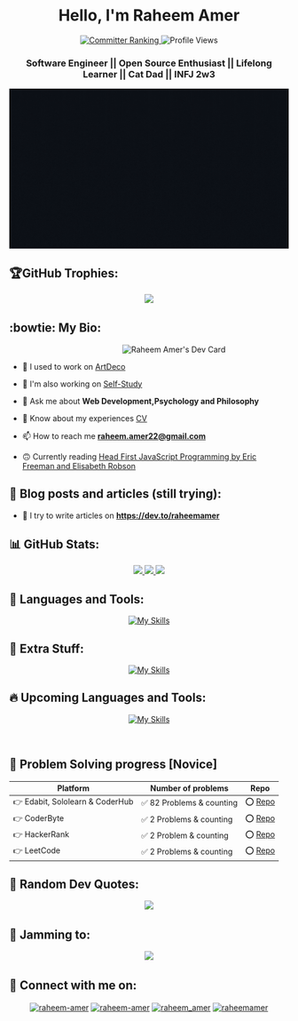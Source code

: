 <h1 align="center"> 
Hello, I'm Raheem Amer
</h1>

<div align="center"> 
  <a href="https://committers.top/egypt" target="_blank">
	<img src="https://user-badge.committers.top/egypt/RaheemAmer.svg" alt="Committer Ranking" title="Top Commiter Egypt"/>
  </a>
<img src="https://komarev.com/ghpvc/?username=raheemamer&label=Profile%20views&color=0e75b6&style=flat" alt="Profile Views" /> 
</div>

<h3 align="center">
 <p> Software Engineer || Open Source Enthusiast || Lifelong Learner || Cat Dad || INFJ 2w3 <p>
 
<img width="600" align="center" alt="Raheem Amer's Intro Gif" src="https://github.com/RaheemAmer/RaheemAmer/blob/main/Raheem%20Amer's%20Introduction.gif">

</h3>

## 🏆GitHub Trophies:

<div align="center">

![](https://github-profile-trophy.vercel.app/?username=RaheemAmer&theme=nord&no-frame=false&no-bg=false&margin-w=6&&hide_border=true")

</div>


## :bowtie: My Bio:
<a href="https://app.daily.dev/RaheemAmer">
<img align="right" width="300" src="https://api.daily.dev/devcards/cdacbcbfb1a947e78c7f38d46bd90f89.png?r=ohd" alt="Raheem Amer's Dev Card" title="Raheem Amer's Dev Card"/>
<br>
</a>

- 🔭 I used to work on [ArtDeco](https://github.com/abdallah-emam/clientArtDeco)

- 📕 I'm also working on [Self-Study](https://github.com/RaheemAmer/Self-study)

- 💬 Ask me about **Web Development,Psychology and Philosophy**

- 📄 Know about my experiences [CV](https://drive.google.com/file/d/1TbD8gadFVsoOxSCQx3AO99C2c0NzopNm/view?usp=sharing)

- 📫 How to reach me **raheem.amer22@gmail.com**

- 🙃 Currently reading [Head First JavaScript Programming by Eric Freeman and Elisabeth Robson](https://www.amazon.com/Head-First-JavaScript-Programming-Brain-Friendly/dp/144934013X?&linkCode=sl1&tag=artmapincdbah-20&linkId=a7a02de0abefc60d825cee848a2fcd73&language=en_US&ref_=as_li_ss_tl)

## :love_letter: Blog posts and articles (still trying):

<!-- BLOG-POST-LIST:START -->
- 📝 I try to write articles on **https://dev.to/raheemamer**   
<!-- BLOG-POST-LIST:END -->

## 📊 GitHub Stats:
<div align="center">
<a href="https://github.com/RaheemAmer">
  <img height="190em" src="https://github-readme-stats.vercel.app/api?username=RaheemAmer&show_icons=true&theme=react&hide_border=true"/>
  <img height="190em" src="https://github-readme-stats.vercel.app/api/top-langs/?username=RaheemAmer&layout=compact&langs_count=8&theme=react&hide_border=true"/>
</a>
  <img width="60%" src="https://github-readme-streak-stats.herokuapp.com/?user=RaheemAmer&show_icons=true&locale=en&layout=demo&theme=react&hide_border=true" />

</div>

## :thought_balloon:  Languages and Tools:

<div align="center">

[![My Skills](https://skillicons.dev/icons?i=html,css,bootstrap,tailwind,materialui,styledcomponents,sass,js,jquery,regex,ts,bash,powershell,git,github,heroku,netlify,vercel)](https://skillicons.dev)

</div>


## 🤯 Extra Stuff:

<div align="center">

[![My Skills](https://skillicons.dev/icons?i=cpp,c,py,php,figma,ps,vscode,dotnet,wordpress,linux)](https://skillicons.dev)

</div>

	
## 🔥 Upcoming Languages and Tools:

<div align="center">

[![My Skills](https://skillicons.dev/icons?i=react,redux,next,nestjs,gatsby,vue,nuxt,remix,pug,jest,webpack,redis,nodejs,express,mongodb,firebase,graphql,kubernetes,docker,aws,jenkins)](https://skillicons.dev)

</div>
<br>

## 🌱 Problem Solving progress [Novice]	

<div align="center">

Platform | Number of problems | Repo
------------ | ------------- | -------------
👉 Edabit, Sololearn & CoderHub | ✅ 82 Problems & counting | ⭕️ [Repo]( https://github.com/RaheemAmer/Learn-Programming-and-Problem-Solving/tree/main/Problem-Solving/Edabit%2C%20SoloLearn%20%26%20CoderHub)
👉 CoderByte | ✅ 2 Problems & counting | ⭕️ [Repo](https://github.com/RaheemAmer/Learn-Programming-and-Problem-Solving/tree/main/Problem-Solving/CoderByte)
👉 HackerRank | ✅ 2 Problem & counting | ⭕️ [Repo](https://github.com/RaheemAmer/Learn-Programming-and-Problem-Solving/tree/main/Problem-Solving/HackerRank)
👉 LeetCode | ✅ 2 Problems & counting | ⭕️ [Repo](https://github.com/RaheemAmer/Learn-Programming-and-Problem-Solving/tree/main/Problem-Solving/Leetcode)

</div>

## 💠 Random Dev Quotes:
<div align="center">

![](https://quotes-github-readme.vercel.app/api?type=horizontal&theme=tokyonight)

</div>

## 🎵 Jamming to:
<div align="center">
  <img width="35%" src="https://spotify-github-profile.vercel.app/api/view?uid=31blzeu5fofia53f22xkbj2s36qm&cover_image=true&theme=default&show_offline=false&bar_color_cover=true" />
  
</div>


## 📲 Connect with me on:

<div align="center">
<p>
<a href="https://linkedin.com/in/raheem-amer" target="blank"><img align="center" src="https://raw.githubusercontent.com/rahuldkjain/github-profile-readme-generator/master/src/images/icons/Social/linked-in-alt.svg" alt="raheem-amer" height="30" width="40" /></a>
<a href="https://stackoverflow.com/users/raheem-amer" target="blank"><img align="center" src="https://raw.githubusercontent.com/rahuldkjain/github-profile-readme-generator/master/src/images/icons/Social/stack-overflow.svg" alt="raheem-amer" height="30" width="40" /></a>
<a href="https://www.hackerrank.com/raheem_amer" target="blank"><img align="center" src="https://raw.githubusercontent.com/rahuldkjain/github-profile-readme-generator/master/src/images/icons/Social/hackerrank.svg" alt="raheem_amer" height="30" width="40" /></a>
<a href="https://www.leetcode.com/raheemamer" target="blank"><img align="center" src="https://raw.githubusercontent.com/rahuldkjain/github-profile-readme-generator/master/src/images/icons/Social/leet-code.svg" alt="raheemamer" height="30" width="40" /></a>
</p>

</div>
